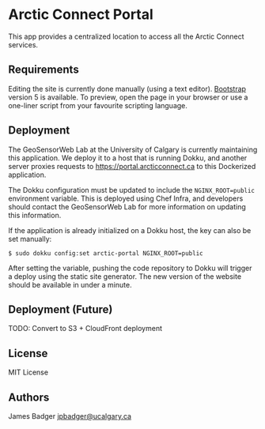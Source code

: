 # Arctic Connect Portal

This app provides a centralized location to access all the Arctic Connect services.

## Requirements

Editing the site is currently done manually (using a text editor). [Bootstrap][] version 5 is available. To preview, open the page in your browser or use a one-liner script from your favourite scripting language.

[Bootstrap]: https://getbootstrap.com/

## Deployment

The GeoSensorWeb Lab at the University of Calgary is currently maintaining this application. We deploy it to a host that is running Dokku, and another server proxies requests to https://portal.arcticconnect.ca to this Dockerized application.


The Dokku configuration must be updated to include the `NGINX_ROOT=public` environment variable. This is deployed using Chef Infra, and developers should contact the GeoSensorWeb Lab for more information on updating this information.

If the application is already initialized on a Dokku host, the key can also be set manually:

```
$ sudo dokku config:set arctic-portal NGINX_ROOT=public
```

After setting the variable, pushing the code repository to Dokku will trigger a deploy using the static site generator. The new version of the website should be available in under a minute.

## Deployment (Future)

TODO: Convert to S3 + CloudFront deployment

## License

MIT License

## Authors

James Badger <jpbadger@ucalgary.ca>
